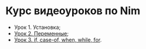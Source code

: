 # Курс видеоуроков по Nim

- Урок 1. Установка;
- [Урок 2. Переменные](lesson_2/main.nim);
- [Урок 3. if, case-of, when, while, for](lesson_3/main.nim).
